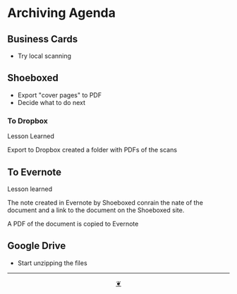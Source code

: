# Archiving Agenda


## Business Cards

* Try local scanning

## Shoeboxed

* Export "cover pages" to PDF
* Decide what to do next


### To Dropbox

Lesson Learned

Export to Dropbox created a folder with PDFs of the scans

## To Evernote

Lesson learned

The note created in Evernote by Shoeboxed conrain the nate of the document and a link to the document on the Shoeboxed site.

A PDF of the document is copied to Evernote


## Google Drive

* Start unzipping the files

***

<center title="Hello! Click me to go up to the top" ><a class=aDingbat href=javascript:window.scrollTo(0,0);> ❦ </a></center>
